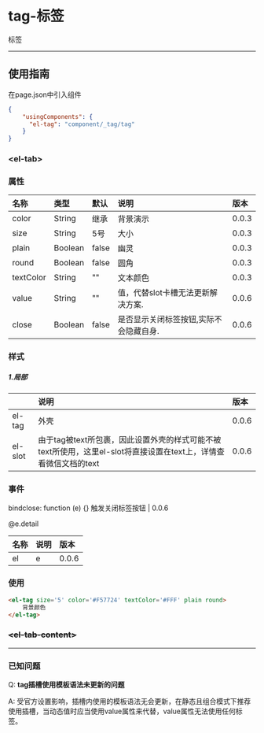 # tag-标签

标签

---

## 使用指南

在page.json中引入组件

```json
{
    "usingComponents": {
      "el-tag": "component/_tag/tag"
    }
}
```

### &lt;el-tab&gt;

### 属性

| 名称 | 类型 | 默认 | 说明 | 版本 |
| :--- | :--- | :--- | :--- | :--- |
| color | String | 继承 | 背景演示 | 0.0.3 |
| size | String | 5号 | 大小 | 0.0.3 |
| plain | Boolean | false | 幽灵 | 0.0.3 |
| round | Boolean | false | 圆角 | 0.0.3 |
| textColor | String | "" | 文本颜色 | 0.0.3 |
| value | String | "" | 值，代替slot卡槽无法更新解决方案. | 0.0.6 |
| close | Boolean | false | 是否显示关闭标签按钮,实际不会隐藏自身. | 0.0.6 |

### 样式

##### 1.局部

|  | 说明 | 版本 |
| :--- | :--- | :--- |
| el-tag | 外壳 | 0.0.6 |
| el-slot | 由于tag被text所包裹，因此设置外壳的样式可能不被text所使用，这里el-slot将直接设置在text上，详情查看微信文档的text | 0.0.6 |

### 事件

bindclose: function \(e\) {} 触发关闭标签按钮 \| 0.0.6

@e.detail

| 名称 | 说明 | 版本 |
| :--- | :--- | :--- |
| el | e | 0.0.6 |

### 使用

```html
<el-tag size='5' color='#F57724' textColor='#FFF' plain round>
    背景颜色
</el-tag>
```

### ~~&lt;el-tab-content&gt;~~

---

### 已知问题

Q: **tag插槽使用模板语法未更新的问题**

A: 受官方设置影响，插槽内使用的模板语法无会更新，在静态且组合模式下推荐使用插槽，当动态值时应当使用value属性来代替，value属性无法使用任何标签。

